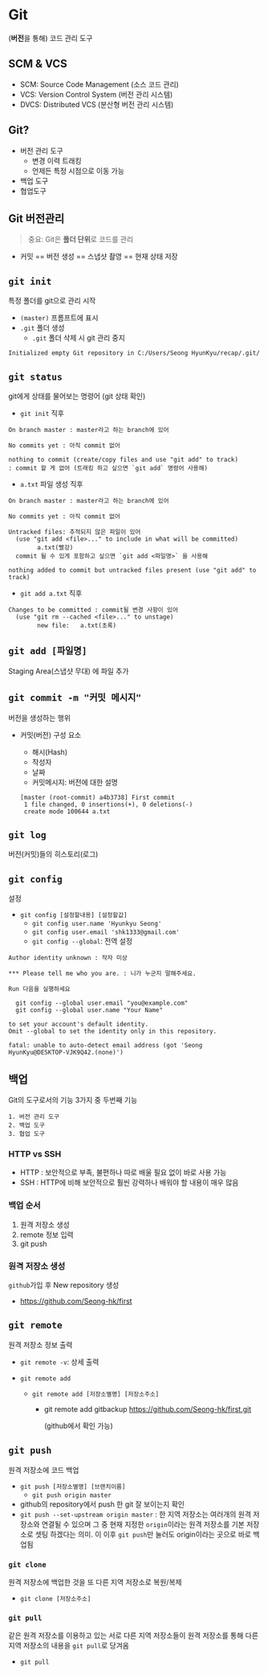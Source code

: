 # Git

(**버전**을 통해) 코드 관리 도구

### 

## SCM & VCS

- SCM: Source Code Management (소스 코드 관리)
- VCS: Version Control System (버전 관리 시스템)
- DVCS: Distributed VCS (분산형 버전 관리 시스템)



## Git?

- 버전 관리 도구
  - 변경 이력 트래킹
  - 언제든 특정 시점으로 이동 가능
- 백업 도구
- 협업도구



## Git 버전관리

> 중요: Git은 **폴더 단위**로 코드를 관리

- 커밋 == 버전 생성 == 스냅샷 촬영 == 현재 상태 저장



## `git init`

특정 폴더를 git으로 관리 시작

- `(master)` 프롬프트에 표시
- `.git` 폴더 생성
  - `.git` 폴더 삭제 시 git 관리 중지

```
Initialized empty Git repository in C:/Users/Seong HyunKyu/recap/.git/

```





## `git status`

git에게 상태를 물어보는 명령어 (git 상태 확인)

- `git init` 직후

```
On branch master : master라고 하는 branch에 있어

No commits yet : 아직 commit 없어

nothing to commit (create/copy files and use "git add" to track)
: commit 할 게 없어 (트래킹 하고 싶으면 `git add` 명령어 사용해)
```

- `a.txt` 파일 생성 직후

```
On branch master : master라고 하는 branch에 있어

No commits yet : 아직 commit 없어

Untracked files: 추적되지 않은 파일이 있어
  (use "git add <file>..." to include in what will be committed)
        a.txt(빨강)
  commit 될 수 있게 포함하고 싶으면 `git add <파일명>` 을 사용해

nothing added to commit but untracked files present (use "git add" to track)

```

- `git add a.txt` 직후

```
Changes to be committed : commit될 변경 사항이 있어
  (use "git rm --cached <file>..." to unstage)
        new file:   a.txt(초록)
```



## `git add [파일명]`

Staging Area(스냅샷 무대) 에 파일 추가



## `git commit -m "커밋 메시지"`

버전을 생성하는 행위

- 커밋(버전) 구성 요소

  - 해시(Hash)
  - 작성자
  - 날짜
  - 커밋메시지: 버전에 대한 설명

  ```
  [master (root-commit) a4b3738] First commit
   1 file changed, 0 insertions(+), 0 deletions(-)
   create mode 100644 a.txt
  
  ```



## `git log`

버전(커밋)들의 히스토리(로그)



## `git config`

설정

- `git config [설정할내용] [설정할값]`
  - `git config user.name 'Hyunkyu Seong'`
  - `git config user.email 'shk1333@gmail.com'`
  - `git config --global`: 전역 설정

```
Author identity unknown : 작자 미상

*** Please tell me who you are. : 니가 누군지 말해주세요.

Run 다음을 실행하세요

  git config --global user.email "you@example.com"
  git config --global user.name "Your Name"

to set your account's default identity.
Omit --global to set the identity only in this repository.

fatal: unable to auto-detect email address (got 'Seong HyunKyu@DESKTOP-VJK9Q42.(none)')
```





## 백업

Git의 도구로서의 기능 3가지 중 두번째 기능

```
1. 버전 관리 도구
2. 백업 도구
3. 협업 도구
```



### HTTP vs SSH

- HTTP : 보안적으로 부족, 불편하나 따로 배울 필요 없이 바로 사용 가능
- SSH : HTTP에 비해 보안적으로 훨씬 강력하나 배워야 할 내용이 매우 많음



### 백업 순서

1. 원격 저장소 생성
2. remote 정보 입력
3. git push



### 원격 저장소 생성

`github`가입 후 New repository 생성

- https://github.com/Seong-hk/first



## `git remote`

원격 저장소 정보 출력

- `git remote -v`: 상세 출력

- `git remote add`

  - `git remote add [저장소별명] [저장소주소]`

    - git remote add gitbackup https://github.com/Seong-hk/first.git

      (github에서 확인 가능)



## `git push`

원격 저장소에 코드 백업

- `git push [저장소별명] [브랜치이름]`
  - `git push origin master`
- github의 repository에서 push 한 git 잘 보이는지 확인
- `git push --set-upstream origin master` : 한 지역 저장소는 여러개의 원격 저장소와 연결될 수 있으며 그 중 현재 지정한 `origin`이라는 원격 저장소를 기본 저장소로 셋팅 하겠다는 의미. 이 이후 `git push`만 눌러도 origin이라는 곳으로 바로 백업됨



### `git clone`

원격 저장소에 백업한 것을 또 다른 지역 저장소로 복원/복제

- `git clone [저장소주소]`



### `git pull`

같은 원격 저장소를 이용하고 있는 서로 다른 지역 저장소들이 원격 저장소를 통해 다른 지역 저장소의 내용을 `git pull`로 당겨옴

- `git pull`


